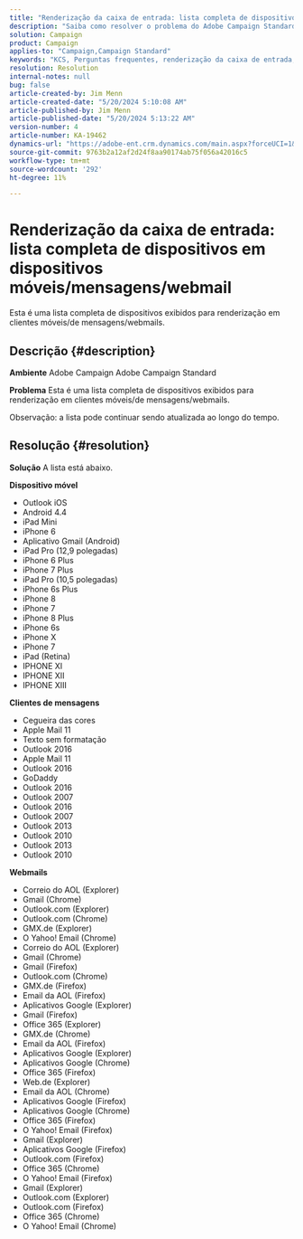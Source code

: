 ```yaml
---
title: "Renderização da caixa de entrada: lista completa de dispositivos em dispositivos móveis/mensagens/webmail"
description: "Saiba como resolver o problema do Adobe Campaign Standard em que a lista de dispositivos é exibida para renderização em clientes móveis/de mensagens/webmails."
solution: Campaign
product: Campaign
applies-to: "Campaign,Campaign Standard"
keywords: "KCS, Perguntas frequentes, renderização da caixa de entrada, conjunto completo de dispositivos, renderização entre, dispositivos móveis, cliente de mensagens, webmail, ACS, AC, Adobe Campaign, Adobe Campaign Standard"
resolution: Resolution
internal-notes: null
bug: false
article-created-by: Jim Menn
article-created-date: "5/20/2024 5:10:08 AM"
article-published-by: Jim Menn
article-published-date: "5/20/2024 5:13:22 AM"
version-number: 4
article-number: KA-19462
dynamics-url: "https://adobe-ent.crm.dynamics.com/main.aspx?forceUCI=1&pagetype=entityrecord&etn=knowledgearticle&id=26b95038-6716-ef11-9f8a-6045bd006268"
source-git-commit: 9763b2a12af2d24f8aa90174ab75f056a42016c5
workflow-type: tm+mt
source-wordcount: '292'
ht-degree: 11%

---
```


# Renderização da caixa de entrada: lista completa de dispositivos em dispositivos móveis/mensagens/webmail


Esta é uma lista completa de dispositivos exibidos para renderização em clientes móveis/de mensagens/webmails.

## Descrição {#description}


<b>Ambiente</b>
Adobe Campaign Adobe Campaign Standard

<b>Problema</b>
Esta é uma lista completa de dispositivos exibidos para renderização em clientes móveis/de mensagens/webmails.

Observação: a lista pode continuar sendo atualizada ao longo do tempo.


## Resolução {#resolution}


<b>Solução</b>
A lista está abaixo.

<b>Dispositivo móvel</b>

- Outlook iOS
- Android 4.4
- iPad Mini
- iPhone 6
- Aplicativo Gmail (Android)
- iPad Pro (12,9 polegadas)
- iPhone 6 Plus
- iPhone 7 Plus
- iPad Pro (10,5 polegadas)
- iPhone 6s Plus
- iPhone 8
- iPhone 7
- iPhone 8 Plus
- iPhone 6s
- iPhone X
- iPhone 7
- iPad (Retina)
- IPHONE XI
- IPHONE XII
- IPHONE XIII




<b>Clientes de mensagens</b>

- Cegueira das cores
- Apple Mail 11
- Texto sem formatação
- Outlook 2016
- Apple Mail 11
- Outlook 2016
- GoDaddy
- Outlook 2016
- Outlook 2007
- Outlook 2016
- Outlook 2007
- Outlook 2013
- Outlook 2010
- Outlook 2013
- Outlook 2010




<b>Webmails</b>

- Correio do AOL (Explorer)
- Gmail (Chrome)
- Outlook.com (Explorer)
- Outlook.com (Chrome)
- GMX.de (Explorer)
- O Yahoo! Email (Chrome)
- Correio do AOL (Explorer)
- Gmail (Chrome)
- Gmail (Firefox)
- Outlook.com (Chrome)
- GMX.de (Firefox)
- Email da AOL (Firefox)
- Aplicativos Google (Explorer)
- Gmail (Firefox)
- Office 365 (Explorer)
- GMX.de (Chrome)
- Email da AOL (Firefox)
- Aplicativos Google (Explorer)
- Aplicativos Google (Chrome)
- Office 365 (Firefox)
- Web.de (Explorer)
- Email da AOL (Chrome)
- Aplicativos Google (Firefox)
- Aplicativos Google (Chrome)
- Office 365 (Firefox)
- O Yahoo! Email (Firefox)
- Gmail (Explorer)
- Aplicativos Google (Firefox)
- Outlook.com (Firefox)
- Office 365 (Chrome)
- O Yahoo! Email (Firefox)
- Gmail (Explorer)
- Outlook.com (Explorer)
- Outlook.com (Firefox)
- Office 365 (Chrome)
- O Yahoo! Email (Chrome)

